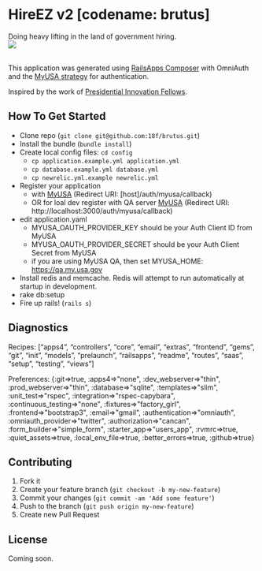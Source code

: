 HireEZ v2 [codename: brutus]
=========
Doing heavy lifting in the land of government hiring.<br />
<img src="http://www.kansassampler.org/siteassets/brutis3.jpg" /><br /><br />


This application was generated using [RailsApps Composer](http://railsapps.github.io/rails-composer/) with OmniAuth and the [MyUSA strategy](https://github.com/GSA-OCSIT/omniauth-myusa) for authentication.


Inspired by the work of [Presidential Innovation Fellows](http://www.whitehouse.gov/innovationfellows).

## How To Get Started
  - Clone repo (`git clone git@github.com:18f/brutus.git`)
  - Install the bundle (`bundle install`)
  - Create local config files: `cd config`
    - `cp application.example.yml application.yml` 
    - `cp database.example.yml database.yml`
    - `cp newrelic.yml.example newrelic.yml`
  - Register your application 
    - with [MyUSA](http://my.usa.gov) (Redirect URI: [host]/auth/myusa/callback)
    - OR for loal dev register with QA server [MyUSA](http://qa.my.usa.gov) (Redirect URI: http://localhost:3000/auth/myusa/callback)
  - edit application.yaml
    - MYUSA_OAUTH_PROVIDER_KEY should be your Auth Client ID from MyUSA
    - MYUSA_OAUTH_PROVIDER_SECRET should be your Auth Client Secret from MyUSA
    - if you are using MyUSA QA, then set MYUSA_HOME: https://qa.my.usa.gov  
  - Install redis and memcache.  Redis will attempt to run automatically at startup in development.
  - rake db:setup
  - Fire up rails! (`rails s`)


## Diagnostics

Recipes:
[“apps4”, “controllers”, “core”, “email”, “extras”, “frontend”, “gems”, “git”, “init”, “models”, “prelaunch”, “railsapps”, “readme”, “routes”, “saas”, “setup”, “testing”, “views”]

Preferences:
{:git=>true, :apps4=>"none", :dev_webserver=>"thin", :prod_webserver=>"thin", :database=>"sqlite", :templates=>"slim", :unit_test=>"rspec", :integration=>"rspec-capybara", :continuous_testing=>"none", :fixtures=>"factory_girl", :frontend=>"bootstrap3", :email=>"gmail", :authentication=>"omniauth", :omniauth_provider=>"twitter", :authorization=>"cancan", :form_builder=>"simple_form", :starter_app=>"users_app", :rvmrc=>true, :quiet_assets=>true, :local_env_file=>true, :better_errors=>true, :github=>true}


## Contributing

1. Fork it
2. Create your feature branch (`git checkout -b my-new-feature`)
3. Commit your changes (`git commit -am 'Add some feature'`)
4. Push to the branch (`git push origin my-new-feature`)
5. Create new Pull Request


License
--

Coming soon.
